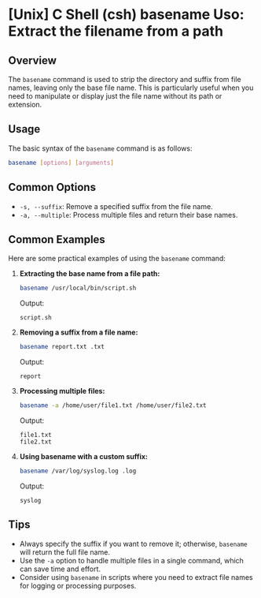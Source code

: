 # [Unix] C Shell (csh) basename Uso: Extract the filename from a path

## Overview
The `basename` command is used to strip the directory and suffix from file names, leaving only the base file name. This is particularly useful when you need to manipulate or display just the file name without its path or extension.

## Usage
The basic syntax of the `basename` command is as follows:

```bash
basename [options] [arguments]
```

## Common Options
- `-s, --suffix`: Remove a specified suffix from the file name.
- `-a, --multiple`: Process multiple files and return their base names.

## Common Examples
Here are some practical examples of using the `basename` command:

1. **Extracting the base name from a file path:**

   ```bash
   basename /usr/local/bin/script.sh
   ```

   Output:
   ```
   script.sh
   ```

2. **Removing a suffix from a file name:**

   ```bash
   basename report.txt .txt
   ```

   Output:
   ```
   report
   ```

3. **Processing multiple files:**

   ```bash
   basename -a /home/user/file1.txt /home/user/file2.txt
   ```

   Output:
   ```
   file1.txt
   file2.txt
   ```

4. **Using basename with a custom suffix:**

   ```bash
   basename /var/log/syslog.log .log
   ```

   Output:
   ```
   syslog
   ```

## Tips
- Always specify the suffix if you want to remove it; otherwise, `basename` will return the full file name.
- Use the `-a` option to handle multiple files in a single command, which can save time and effort.
- Consider using `basename` in scripts where you need to extract file names for logging or processing purposes.